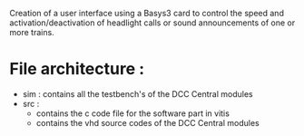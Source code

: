 Creation of a user interface using a Basys3 card to control the speed and activation/deactivation of headlight calls or sound
announcements of one or more trains. 

# File architecture :

* sim : contains all the testbench's of the DCC Central modules
* src  :
  - contains the c code file for the software part in vitis
  - contains the vhd source codes of the DCC Central modules
